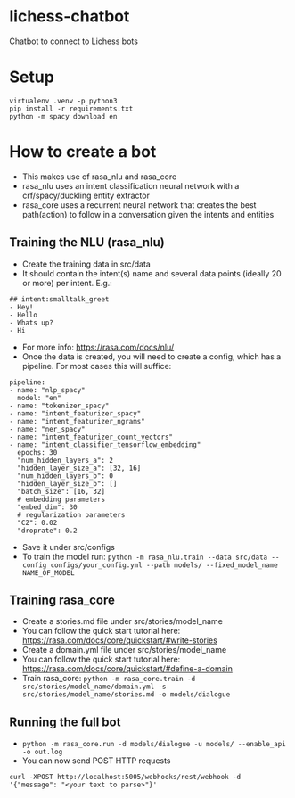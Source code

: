 # lichess-chatbot
Chatbot to connect to Lichess bots

# Setup
```
virtualenv .venv -p python3
pip install -r requirements.txt
python -m spacy download en
```

# How to create a bot
- This makes use of rasa_nlu and rasa_core
- rasa_nlu uses an intent classification neural network with a crf/spacy/duckling entity extractor
- rasa_core uses a recurrent neural network that creates the best path(action) to follow in a conversation given the intents and entities

## Training the NLU (rasa_nlu)
- Create the training data in src/data
- It should contain the intent(s) name and several data points (ideally 20 or more) per intent. E.g.:
```
## intent:smalltalk_greet
- Hey!
- Hello
- Whats up?
- Hi
```
- For more info: https://rasa.com/docs/nlu/
- Once the data is created, you will need to create a config, which has a pipeline. For most cases this will suffice:
```
pipeline:
- name: "nlp_spacy"
  model: "en"
- name: "tokenizer_spacy"
- name: "intent_featurizer_spacy"
- name: "intent_featurizer_ngrams"
- name: "ner_spacy"
- name: "intent_featurizer_count_vectors"
- name: "intent_classifier_tensorflow_embedding"
  epochs: 30
  "num_hidden_layers_a": 2
  "hidden_layer_size_a": [32, 16]
  "num_hidden_layers_b": 0
  "hidden_layer_size_b": []
  "batch_size": [16, 32]
  # embedding parameters
  "embed_dim": 30
  # regularization parameters
  "C2": 0.02
  "droprate": 0.2
```
- Save it under src/configs
- To train the model run: ```python -m rasa_nlu.train --data src/data --config configs/your_config.yml --path models/ --fixed_model_name NAME_OF_MODEL```

## Training rasa_core
- Create a stories.md file under src/stories/model_name
- You can follow the quick start tutorial here: https://rasa.com/docs/core/quickstart/#write-stories
- Create a domain.yml file under src/stories/model_name
- You can follow the quick start tutorial here: https://rasa.com/docs/core/quickstart/#define-a-domain
- Train rasa_core: ```python -m rasa_core.train -d src/stories/model_name/domain.yml -s src/stories/model_name/stories.md -o models/dialogue```

## Running the full bot
- ```python -m rasa_core.run -d models/dialogue -u models/ --enable_api -o out.log```
- You can now send POST HTTP requests
```
curl -XPOST http://localhost:5005/webhooks/rest/webhook -d '{"message": "<your text to parse>"}'
```